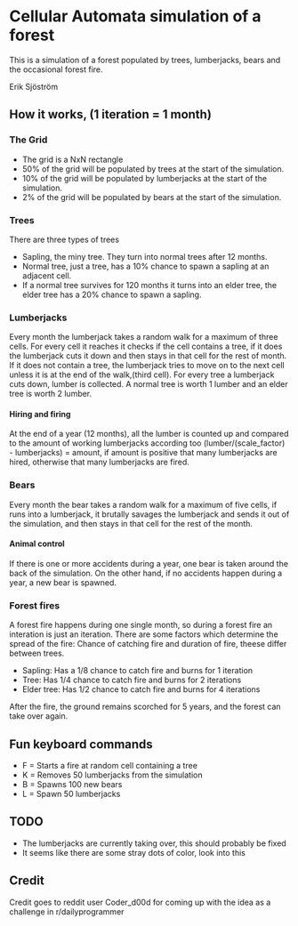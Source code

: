 Cellular Automata simulation of a forest
==========
This is a simulation of a forest populated by trees, lumberjacks, bears and the occasional forest fire. 

Erik Sjöström

How it works, (1 iteration = 1 month)
---------
### The Grid
  * The grid is a NxN rectangle
  * 50% of the grid will be populated by trees at the start of the simulation.
  * 10% of the grid will be populated by lumberjacks at the start of the simulation.
  * 2% of the grid will be populated by bears at the start of the simulation.

### Trees
There are three types of trees
  * Sapling, the miny tree. They turn into normal trees after 12 months.
  * Normal tree, just a tree, has a 10% chance to spawn a sapling at an adjacent cell.
  * If a normal tree survives for 120 months it turns into an elder tree, the elder tree has a 20% chance to spawn a sapling. 

### Lumberjacks
Every month the lumberjack takes a random walk for a maximum of three cells. For every cell it reaches it checks if the cell contains
a tree, if it does the lumberjack cuts it down and then stays in that cell for the rest of month. If it does not contain a tree, the lumberjack
tries to move on to the next cell unless it is at the end of the walk,(third cell). For every tree a lumberjack cuts down, lumber is collected.
A normal tree is worth 1 lumber and an elder tree is worth 2 lumber. 

#### Hiring and firing
At the end of a year (12 months), all the lumber is counted up and compared to the amount of working lumberjacks according too
(lumber/(scale_factor) - lumberjacks) = amount, if amount is positive that many lumberjacks are hired, otherwise that many lumberjacks are fired.

### Bears
Every month the bear takes a random walk for a maximum of five cells, if runs into a lumberjack, it brutally savages the lumberjack and sends it out of
the simulation, and then stays in that cell for the rest of the month.

#### Animal control
If there is one or more accidents during a year, one bear is taken around the back of the simulation. On the other hand,
if no accidents happen during a year, a new bear is spawned. 

### Forest fires
A forest fire happens during one single month, so during a forest fire an interation is just an iteration. 
There are some factors which determine the spread of the fire: Chance of catching fire and duration of fire, theese differ between trees.
- Sapling: Has a 1/8 chance to catch fire and burns for 1 iteration
- Tree: Has 1/4 chance to catch fire and burns for 2 iterations
- Elder tree: Has 1/2 chance to catch fire and burns for 4 iterations

After the fire, the ground remains scorched for 5 years, and the forest can take over again. 


Fun keyboard commands
---------
- F = Starts a fire at random cell containing a tree
- K = Removes 50 lumberjacks from the simulation
- B = Spawns 100 new bears
- L = Spawn 50 lumberjacks

TODO
---------
* The lumberjacks are currently taking over, this should probably be fixed
* It seems like there are some stray dots of color, look into this

Credit
---------
Credit goes to reddit user Coder_d00d for coming up with the idea as a challenge in r/dailyprogrammer

